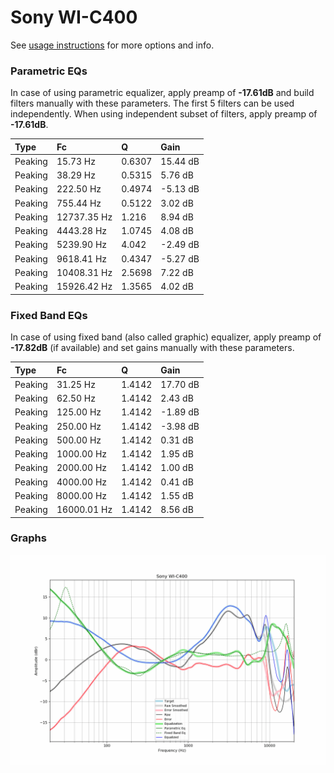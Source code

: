 # Sony WI-C400
See [usage instructions](https://github.com/jaakkopasanen/AutoEq#usage) for more options and info.

### Parametric EQs
In case of using parametric equalizer, apply preamp of **-17.61dB** and build filters manually
with these parameters. The first 5 filters can be used independently.
When using independent subset of filters, apply preamp of **-17.61dB**.

| Type    | Fc          |      Q | Gain     |
|:--------|:------------|:-------|:---------|
| Peaking | 15.73 Hz    | 0.6307 | 15.44 dB |
| Peaking | 38.29 Hz    | 0.5315 | 5.76 dB  |
| Peaking | 222.50 Hz   | 0.4974 | -5.13 dB |
| Peaking | 755.44 Hz   | 0.5122 | 3.02 dB  |
| Peaking | 12737.35 Hz | 1.216  | 8.94 dB  |
| Peaking | 4443.28 Hz  | 1.0745 | 4.08 dB  |
| Peaking | 5239.90 Hz  | 4.042  | -2.49 dB |
| Peaking | 9618.41 Hz  | 0.4347 | -5.27 dB |
| Peaking | 10408.31 Hz | 2.5698 | 7.22 dB  |
| Peaking | 15926.42 Hz | 1.3565 | 4.02 dB  |

### Fixed Band EQs
In case of using fixed band (also called graphic) equalizer, apply preamp of **-17.82dB**
(if available) and set gains manually with these parameters.

| Type    | Fc          |      Q | Gain     |
|:--------|:------------|:-------|:---------|
| Peaking | 31.25 Hz    | 1.4142 | 17.70 dB |
| Peaking | 62.50 Hz    | 1.4142 | 2.43 dB  |
| Peaking | 125.00 Hz   | 1.4142 | -1.89 dB |
| Peaking | 250.00 Hz   | 1.4142 | -3.98 dB |
| Peaking | 500.00 Hz   | 1.4142 | 0.31 dB  |
| Peaking | 1000.00 Hz  | 1.4142 | 1.95 dB  |
| Peaking | 2000.00 Hz  | 1.4142 | 1.00 dB  |
| Peaking | 4000.00 Hz  | 1.4142 | 0.41 dB  |
| Peaking | 8000.00 Hz  | 1.4142 | 1.55 dB  |
| Peaking | 16000.01 Hz | 1.4142 | 8.56 dB  |

### Graphs
![](./Sony%20WI-C400.png)